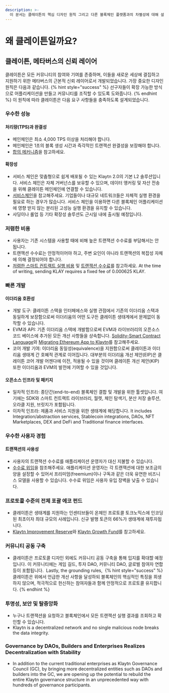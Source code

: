 ```yaml
---
description: >-
  이 문서는 클레이튼의 핵심 디자인 원칙 그리고 다른 블록체인 플랫폼과의 차별성에 대해 설명합니다.
---
```


# 왜 클레이튼일까요?<a id="why-klaytn"></a>

## 클레이튼, 메타버스의 신뢰 레이어<a id="klaytn-as-a-trust-layer-of-metaverse"></a>
클레이튼은 모든 커뮤니티의 참여와 기여를 존중하며, 이들을 새로운 세상에 결집하고 지원하기 위한 메타버스의 근본적 신뢰 레이어로서 개발되었습니다. 가장 중요한 디자인 원칙은 다음과 같습니다.
{% hint style="success" %}
선구자들이 확장 가능한 방식으로 어플리케이션을 만들고 커뮤니티를 조직할 수 있도록 도와줍니다.
{% endhint %}
​이 원칙에 따라 클레이튼은 다음 요구 사항들을 충족하도록 설계되었습니다. ​
### 우수한 성능<a id="high-performance"></a>
#### 처리량(TPS)과 완결성<a id="throughput-and-finality"></a>
- 메인체인은 최소 4,000 TPS 이상을 처리해야 합니다.
- 메인체인은 1초의 블록 생성 시간과 즉각적인 트랜잭션 완결성을 보장해야 합니다.
- [합의 메커니즘](design/consensus-mechanism.md)을 참고하세요. ​
#### 확장성 <a id="scalability"></a>
- 서비스 체인은 맞춤형으로 쉽게 배포될 수 있는 Klaytn 2.0의 기본 L2 솔루션입니다. 서비스 체인은 자체 거버넌스를 보유할 수 있으며, 데이터 앵커링 및 자산 전송을 위해 클레이튼 메인체인에 연결할 수 있습니다.
- [서비스체인](scaling-solutions.md#service-chain)을 참고해주세요. 기업들이나 대규모 네트워크들은 자체적 실행 환경을 필요로 하는 경우가 많습니다. 서비스 체인을 이용하면 다른 블록체인 어플리케이션에 영향 받지 않는 분리된 고성능 실행 환경을 유지할 수 있습니다.
- 샤딩이나 롤업 등 기타 확장성 솔루션도 근시일 내에 출시될 예정입니다. ​
### 저렴한 비용  <a id="low-cost"></a>
- 사용자는 기존 시스템을 사용할 때에 비해 높은 트랜잭션 수수료를 부담해서는 안 됩니다.
- 트랜잭션 수수료는 안정적이어야 하고, 주변 요인이 아니라 트랜잭션의 복잡성 자체에 의해 결정되어야 합니다.
- [저렴한 스마트 컨트랙트 실행 비용](design/computation/klaytn-smart-contract.md#affordable-smart-contract-execution-cost) 및 [트랜잭션 수수료](design/transaction-fees/transaction-fees.md)를 참고하세요. At the time of writing, sending KLAY requires a fixed fee of 0.000625 KLAY. ​
### 빠른 개발<a id="rapid-development"></a>
#### 이더리움 호환성<a id="ethereum-compatibility"></a>
- 개발 도구: 클레이튼 스택을 인터페에스와 실행 관점에서 기존의 이더리움 스택과 동일하게 보장함으로써 이더리움의 어떤 도구든 클레이튼 생태계에서 문제없이 동작할 수 있습니다.
- EVM과 API: 기존 이더리움 스택에 개발함으로써 EVM과 라이브러리의 오픈소스 코드 베이스에 추가된 모든 개선 사항들을 상속합니다. [Solidity-Smart Contract Language](../smart-contract/solidity-smart-contract-language.md)와 [Migrating Ethereum App to Klaytn](../dapp/tutorials/migrating-ethereum-app-to-klaytn.md)를 참고해주세요.
- 코어 개발 기여: 이더리움 동일성(equivalence)을 지원함으로써 클레이튼과 이더리움 생태계 간 호혜적 관계로 이어집니다. 대부분의 이더리움 개선 제안(EIP)은 클레이튼 코어 개발 어젠다에 이전, 적용될 수 있을 것이며 클레이튼 개선 제안(KIP) 또한 이더리움과 EVM의 발전에 기여할 수 있을 것입니다. ​
#### 오픈소스 인프라 및 패키지<a id="open-source-infrastructure-and-package"></a>
- 일차적 인프라: 종단간(end-to-end) 블록체인 결합 및 개발을 위한 툴셋입니다. 여기에는 SDK와 스마트 컨트랙트 라이브러리, 월렛, 체인 탐색기, 분산 저장 솔루션, 오라클 지원, 브릿지가 포함됩니다.
- 이차적 인프라: 제품과 서비스 지원을 위한 생태계에 해당합니다. It includes Integration/abstraction services, Stablecoin integrations, DAOs, NFT Marketplaces, DEX and DeFi and Traditional finance interfaces. ​
### 우수한 사용자 경험<a id="enhanced-user-experience"></a>
#### 트랜잭션의 사용성 <a id="usability-in-transaction"></a>
- 사용자의 트랜잭션 수수료를 애플리케이션 운영자가 대신 지불할 수 있습니다.
- [수수료 위임](design/transactions/README.md#fee-delegation)을 참조해주세요. 애플리케이션 운영자는 각 트랜잭션에 대한 보조금의 양을 설정할 수 있어서 프리미엄(freemium)이나 구독과 같은 더욱 유연한 비즈니스 모델을 사용할 수 있습니다. 수수료 위임은 사용자 유입 장벽을 낮출 수 있습니다. ​ ​
### 프로토콜 수준의 전체 포괄 에코 펀드<a id="contribution-reward"></a>
- 클레이튼은 생태계를 지원하는 인센티브들이 온체인 프로토콜 토크노믹스에 인코딩된 최초이자 최대 규모의 사례입니다. 신규 발행 토큰의 66%가 생태계에 재투자됩니다.
- [Klaytn Improvement Reserve](design/token-economy.md#klaytn-improvement-reserve)와 [Klaytn Growth Fund](design/token-economy.md#klaytn-growth-fund)를 참고하세요. ​ ​
### 커뮤니티 공동 구축<a id="community-co-building"></a>
- 클레이튼은 프로토콜 디자인 외에도 커뮤니티 공동 구축을 통해 입지를 확대할 예정입니다. 이 커뮤니티에는 게임 길드, 투자 DAO, 커뮤니티 DAO, 글로벌 참여자 연합 등이 포함됩니다. ​ Lastly, the grounding rules, ​
{% hint style="success" %}
클레이튼은 위에서 언급한 개선 사항을 달성하되 블록체인의 핵심적인 특징을 희생하지 않으며, 적극적으로 헌신하는 참여자들과 함께 안정적으로 프로토콜 유지합니다.
{% endhint %}

### 투명성, 보안 및 탈중앙화<a id="transparency-security-and-decentralization"></a>
- 누구나 트랜잭션을 요청하고 블록체인에서 모든 트랜잭션 실행 결과를 조회하고 확인할 수 있습니다.
- Klaytn is a decentralized network and no single malicious node breaks the data integrity. ​
### Governance by DAOs, Builders and Enterprises Realizes Decentralization with Stability <a id="governance-by-trusted-entities"></a>
- In addition to the current traditional enterprises as Klaytn Governance Council (GC), by bringing more decentralized entities such as DAOs and builders into the GC, we are opening up the potential to rebuild the entire Klaytn governance structure in an unprecedented way with hundreds of governance participants.
